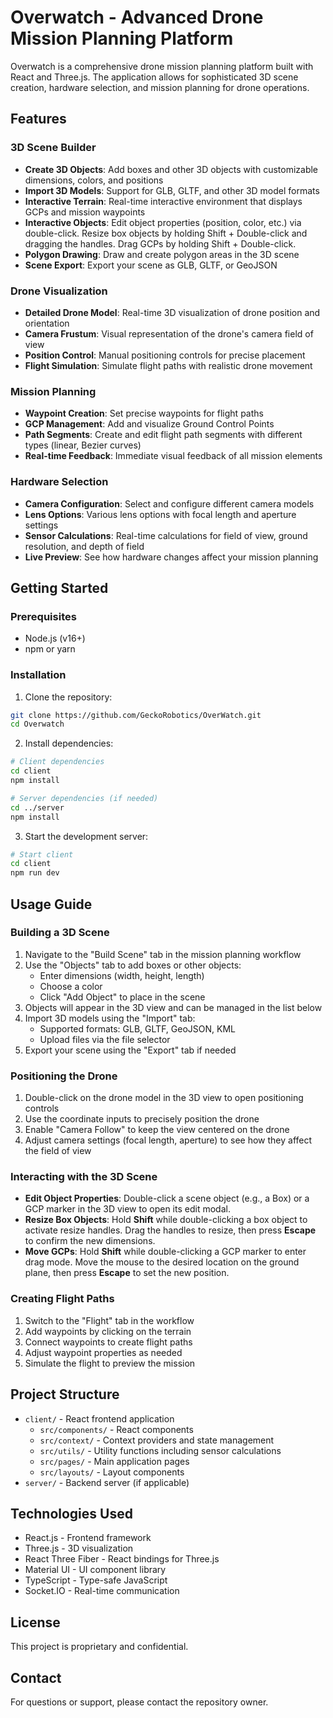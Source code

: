 # Overwatch - Advanced Drone Mission Planning Platform

Overwatch is a comprehensive drone mission planning platform built with React and Three.js. The application allows for sophisticated 3D scene creation, hardware selection, and mission planning for drone operations.

## Features

### 3D Scene Builder
- **Create 3D Objects**: Add boxes and other 3D objects with customizable dimensions, colors, and positions
- **Import 3D Models**: Support for GLB, GLTF, and other 3D model formats
- **Interactive Terrain**: Real-time interactive environment that displays GCPs and mission waypoints
- **Interactive Objects**: Edit object properties (position, color, etc.) via double-click. Resize box objects by holding Shift + Double-click and dragging the handles. Drag GCPs by holding Shift + Double-click.
- **Polygon Drawing**: Draw and create polygon areas in the 3D scene
- **Scene Export**: Export your scene as GLB, GLTF, or GeoJSON

### Drone Visualization
- **Detailed Drone Model**: Real-time 3D visualization of drone position and orientation
- **Camera Frustum**: Visual representation of the drone's camera field of view
- **Position Control**: Manual positioning controls for precise placement
- **Flight Simulation**: Simulate flight paths with realistic drone movement

### Mission Planning
- **Waypoint Creation**: Set precise waypoints for flight paths
- **GCP Management**: Add and visualize Ground Control Points
- **Path Segments**: Create and edit flight path segments with different types (linear, Bezier curves)
- **Real-time Feedback**: Immediate visual feedback of all mission elements

### Hardware Selection
- **Camera Configuration**: Select and configure different camera models
- **Lens Options**: Various lens options with focal length and aperture settings
- **Sensor Calculations**: Real-time calculations for field of view, ground resolution, and depth of field
- **Live Preview**: See how hardware changes affect your mission planning

## Getting Started

### Prerequisites
- Node.js (v16+)
- npm or yarn

### Installation

1. Clone the repository:
```bash
git clone https://github.com/GeckoRobotics/OverWatch.git
cd Overwatch
```

2. Install dependencies:
```bash
# Client dependencies
cd client
npm install

# Server dependencies (if needed)
cd ../server
npm install
```

3. Start the development server:
```bash
# Start client
cd client
npm run dev
```

## Usage Guide

### Building a 3D Scene
1. Navigate to the "Build Scene" tab in the mission planning workflow
2. Use the "Objects" tab to add boxes or other objects:
   - Enter dimensions (width, height, length)
   - Choose a color
   - Click "Add Object" to place in the scene
3. Objects will appear in the 3D view and can be managed in the list below
4. Import 3D models using the "Import" tab:
   - Supported formats: GLB, GLTF, GeoJSON, KML
   - Upload files via the file selector
5. Export your scene using the "Export" tab if needed

### Positioning the Drone
1. Double-click on the drone model in the 3D view to open positioning controls
2. Use the coordinate inputs to precisely position the drone
3. Enable "Camera Follow" to keep the view centered on the drone
4. Adjust camera settings (focal length, aperture) to see how they affect the field of view

### Interacting with the 3D Scene
- **Edit Object Properties**: Double-click a scene object (e.g., a Box) or a GCP marker in the 3D view to open its edit modal.
- **Resize Box Objects**: Hold **Shift** while double-clicking a box object to activate resize handles. Drag the handles to resize, then press **Escape** to confirm the new dimensions.
- **Move GCPs**: Hold **Shift** while double-clicking a GCP marker to enter drag mode. Move the mouse to the desired location on the ground plane, then press **Escape** to set the new position.

### Creating Flight Paths
1. Switch to the "Flight" tab in the workflow
2. Add waypoints by clicking on the terrain
3. Connect waypoints to create flight paths
4. Adjust waypoint properties as needed
5. Simulate the flight to preview the mission

## Project Structure

- `client/` - React frontend application
  - `src/components/` - React components
  - `src/context/` - Context providers and state management
  - `src/utils/` - Utility functions including sensor calculations
  - `src/pages/` - Main application pages
  - `src/layouts/` - Layout components
- `server/` - Backend server (if applicable)

## Technologies Used

- React.js - Frontend framework
- Three.js - 3D visualization
- React Three Fiber - React bindings for Three.js
- Material UI - UI component library
- TypeScript - Type-safe JavaScript
- Socket.IO - Real-time communication

## License

This project is proprietary and confidential.

## Contact

For questions or support, please contact the repository owner. 